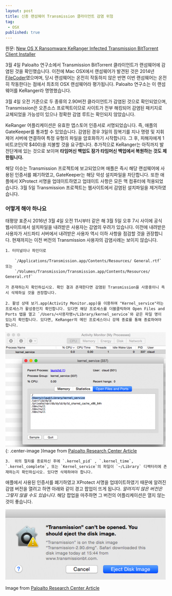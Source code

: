 ```yaml
---
layout: post
title: 신종 랜섬웨어 Transmission 클라이언트 감염 위험
tag:
 - OSX
published: true
---
```

원문: [New OS X Ransomware KeRanger Infected Transmission BitTorrent Client Installer](http://researchcenter.paloaltonetworks.com/2016/03/new-os-x-ransomware-keranger-infected-transmission-bittorrent-client-installer/)

3월 4일 Paloalto 연구소에서 Transmission BitTorrent 클라이언트가 랜섬웨어에 감염된 것을 확인했습니다. 이전에 Mac OSX에서 랜섬웨어가 발견된 것은 2014년 [FileCoder](https://securelist.com/blog/research/66760/unfinished-ransomware-for-macos-x/)였으며며, 당시 랜섬웨어는 온전히 작동하지 않은 반면 이번 랜섬웨어는 온전히 작동한다는 점에서 최초의 OSX 랜섬웨어라 평가됩니다. Paloalto 연구소는 이 랜섬웨어를 KeRanger라 명명했습니다.

3월 4일 오전 기준으로 두 종류의 2.90버전 클라이언트가 감염된 것으로 확인되었으며, Transmission은 오픈소스 프로젝트이므로 사이트가 전부 해킹되어 감염된 패키지로 교체되었을 가능성이 있으나 정확한 감염 루트는 확인되지 않았습니다.

KeRanger 어플리케이션은 유효한 앱스토어 인증서로 서명되었습니다. 즉, 애플의 GateKeeper를 통과할 수 있었습니다. 감염된 경우 3일의 잠복기를 지나 명령 및 지휘 제어 서버에 연결하여 특정 유형의 파일을 암호화하기 시작합니다. 그 후, 피해자에게 1 비트코인(약 $400)을 지불할 것을 요구합니다. 추가적으로 KeRanger는 아직까지 발전단계에 있는 것으로 보이며 **타임머신 백업도 잠가 타임머신 백업에서 복원하는 것도 제한됩니다.**

해당 이슈는 Transmission 프로젝트에 보고되었으며 애플은 즉시 해당 랜섬웨어에 사용된 인증서를 폐기하였고, GateKeeper는 해당 악성 설치파일을 차단합니다. 또한 애플에서 XProtect 서명을 업데이트하였고 업데이트 사항은 모든 맥 컴퓨터에 적용되었습니다. 3월 5일 Transmission 프로젝트는 웹사이트에서 감염된 설치파일을 제거하였습니다.

### 어떻게 해야 하나요

태평양 표준시 2016년 3월 4일 오전 11시부터 같은 해 3월 5일 오후 7시 사이에 공식 웹사이트에서 설치파일을 내려받은 사용자는 감염의 우려가 있습니다. 이전에 내려받은 사용자가 서드파티 서버에서 내려받은 사용자 역시 이하 사항을 점검할 것을 권장합니다. 현재까지는 이전 버전의 Transmission 사용자의 감염사례는 보이지 않습니다.

    1. 터미널이나 파인더로

        `/Applications/Transmission.app/Contents/Resources/ General.rtf` 또는
        `/Volumes/Transmission/Transmission.app/Contents/Resources/ General.rtf` 

    가 존재하는지 확인하십시오. 확인 결과 존재한다면 감염된 Transmission을 사용중이니 즉시 삭제하실 것을 권장합니다.

    2. 활성 상태 보기.app(Activity Monitor.app)을 이용하여 "Kernel_service"라는 프로세스가 활성중인지 확인합니다. 있다면 해당 프로세스를 더블클릭하여 Open Files and Ports 탭을 열고 `/Users/<사용자명>/Library/kernel_service`와 같은 파일 명이 있는지 확인합니다. 있다면, KeRanger의 메인 프로세스이니 강제 종료를 통해 종료하여야 합니다.

![](/images/2016-03-07/activity_monitor.png){: .center-image }Image from [Paloalto Research Center Article](http://researchcenter.paloaltonetworks.com/2016/03/new-os-x-ransomware-keranger-infected-transmission-bittorrent-client-installer/)

    3.  위의 절차를 종료하신 후에 `.kernel_pid` , `.kernel_time`, `.kernel_complete`, 또는 `Kernel_service`의 파일이 `~/Library` 디렉터리에 존재하는지 확인하십시오. 있다면 삭제하여야 합니다.

애플에서 사용된 인증서를 폐기하였고 XProtect 서명을 업데이트하였기 때문에 알려진 감염 버전을 열려고 하면 아래와 같이 경고 팝업이 뜨게 됩니다. *알려지지 않은 버전은 그렇지 않을 수도 있습니다.* 해당 팝업을 마주하면 그 버전의 어플리케이션은 열지 않는 것이 좋습니다.

![](/images/2016-03-07/warning_dialog.png)

Image from [Paloalto Research Center Article](http://researchcenter.paloaltonetworks.com/2016/03/new-os-x-ransomware-keranger-infected-transmission-bittorrent-client-installer/)